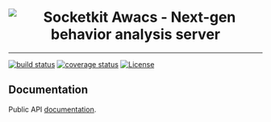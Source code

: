 <h1 align="center"><img src="https://github.com/socketkit/awacs/blob/main/.github/awacs-logo.png?raw=true" alt="Socketkit Awacs - Next-gen behavior analysis server"></h1>

---

[![build status](https://github.com/socketkit/awacs/workflows/Node%20Testing/badge.svg)](https://github.com/socketkit/awacs/actions)
[![coverage status](https://img.shields.io/coveralls/github/socketkit/awacs.svg?style=flat-square)](https://coveralls.io/github/socketkit/awacs)
[![License](https://img.shields.io/github/license/socketkit/awacs.svg?style=flat-square)](https://raw.githubusercontent.com/socketkit/awacs/main/LICENSE)

## Documentation

Public API [documentation](https://docs.socketkit.com).
